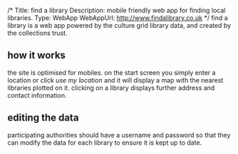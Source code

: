 /*
Title: find a library
Description: mobile friendly web app for finding local libraries.
Type: WebApp
WebAppUrl: http://www.findalibrary.co.uk
*/
find a library is a web app powered by the culture grid library data, and created by the collections trust.
## how it works
the site is optimised for mobiles.  on the start screen you simply enter a location or click *use my location* and it will display a map with the nearest libraries plotted on it.
clicking on a library displays further address and contact information.
## editing the data
participating authorities should have a username and password so that they can modify the data for each library to ensure it is kept up to date.
